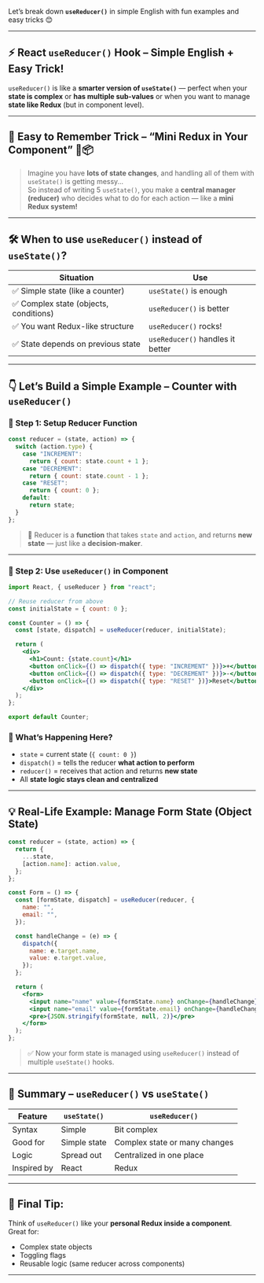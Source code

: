 Let’s break down **`useReducer()`** in simple English with fun examples and easy tricks 😊

---

## ⚡ **React `useReducer()` Hook – Simple English + Easy Trick!**

`useReducer()` is like a **smarter version of `useState()`** — perfect when your **state is complex** or **has multiple sub-values** or when you want to manage **state like Redux** (but in component level).

---

## 🎯 **Easy to Remember Trick – “Mini Redux in Your Component” 🧠📦**

> Imagine you have **lots of state changes**, and handling all of them with `useState()` is getting messy…  
> So instead of writing 5 `useState()`, you make a **central manager (reducer)** who decides what to do for each action — like a **mini Redux system!**

---

## 🛠 **When to use `useReducer()` instead of `useState()`?**

| Situation | Use |
|-----------|-----|
| ✅ Simple state (like a counter) | `useState()` is enough |
| ✅ Complex state (objects, conditions) | `useReducer()` is better |
| ✅ You want Redux-like structure | `useReducer()` rocks! |
| ✅ State depends on previous state | `useReducer()` handles it better |

---

## 👇 Let’s Build a Simple Example – Counter with `useReducer()`

### 🧾 Step 1: Setup Reducer Function
```jsx
const reducer = (state, action) => {
  switch (action.type) {
    case "INCREMENT":
      return { count: state.count + 1 };
    case "DECREMENT":
      return { count: state.count - 1 };
    case "RESET":
      return { count: 0 };
    default:
      return state;
  }
};
```

> 🎯 Reducer is a **function** that takes `state` and `action`, and returns **new state** — just like a **decision-maker**.

---

### 🧾 Step 2: Use `useReducer()` in Component

```jsx
import React, { useReducer } from "react";

// Reuse reducer from above
const initialState = { count: 0 };

const Counter = () => {
  const [state, dispatch] = useReducer(reducer, initialState);

  return (
    <div>
      <h1>Count: {state.count}</h1>
      <button onClick={() => dispatch({ type: "INCREMENT" })}>+</button>
      <button onClick={() => dispatch({ type: "DECREMENT" })}>-</button>
      <button onClick={() => dispatch({ type: "RESET" })}>Reset</button>
    </div>
  );
};

export default Counter;
```

### 🧠 What’s Happening Here?

- `state` = current state (`{ count: 0 }`)
- `dispatch()` = tells the reducer **what action to perform**
- `reducer()` = receives that action and returns **new state**
- All **state logic stays clean and centralized**

---

## 💡 Real-Life Example: Manage Form State (Object State)

```jsx
const reducer = (state, action) => {
  return {
    ...state,
    [action.name]: action.value,
  };
};

const Form = () => {
  const [formState, dispatch] = useReducer(reducer, {
    name: "",
    email: "",
  });

  const handleChange = (e) => {
    dispatch({
      name: e.target.name,
      value: e.target.value,
    });
  };

  return (
    <form>
      <input name="name" value={formState.name} onChange={handleChange} />
      <input name="email" value={formState.email} onChange={handleChange} />
      <pre>{JSON.stringify(formState, null, 2)}</pre>
    </form>
  );
};
```

> ✅ Now your form state is managed using `useReducer()` instead of multiple `useState()` hooks.

---

## 🧠 Summary – `useReducer()` vs `useState()`

| Feature | `useState()` | `useReducer()` |
|--------|--------------|----------------|
| Syntax | Simple | Bit complex |
| Good for | Simple state | Complex state or many changes |
| Logic | Spread out | Centralized in one place |
| Inspired by | React | Redux |

---

## 🎉 Final Tip:
Think of `useReducer()` like your **personal Redux inside a component**.  
Great for:
- Complex state objects
- Toggling flags
- Reusable logic (same reducer across components)

---
